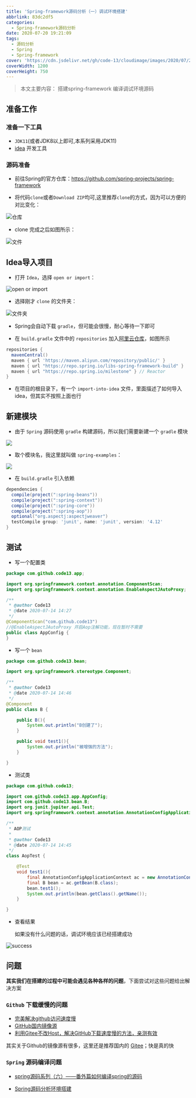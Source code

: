 ```yaml
---
title: 'Spring-framework源码分析（一）调试环境搭建'
abbrlink: 83dc2df5
categories:
  - Spring-framework源码分析
date: 2020-07-20 19:21:09
tags:
  - 源码分析
  - Spring
  - Spring-framework
cover: 'https://cdn.jsdelivr.net/gh/code-13/cloudimage/images/2020/07/20/20200720195606.jpg'
coverWidth: 1200
coverHeight: 750
---
```


> 本文主要内容： 搭建spring-framework 编译调试环境源码

<!--more-->

## 准备工作

### 准备一下工具

- `JDK11`(或者JDK8以上即可,本系列采用JDK11)
- [idea](https://www.jetbrains.com/idea/) 开发工具

### 源码准备


- 前往Spring的官方仓库：https://github.com/spring-projects/spring-framework


- 将代码`clone`或者`Download ZIP`均可,这里推荐`clone`的方式，因为可以方便的对比变化：


![仓库](https://cdn.jsdelivr.net/gh/code-13/cloudimage/images/2020/07/20/20200720200632.png)


- clone 完成之后如图所示：


![文件](https://cdn.jsdelivr.net/gh/code-13/cloudimage/images/2020/07/20/20200720201545.png)


## Idea导入项目


- 打开 `Idea`，选择 `open or import`：

![open or import](https://cdn.jsdelivr.net/gh/code-13/cloudimage/images/2020/07/20/20200720202627.png)

- 选择刚才 `clone` 的文件夹：


![文件夹](https://cdn.jsdelivr.net/gh/code-13/cloudimage/images/2020/07/20/20200720202720.png)


- Spring会自动下载 `gradle`，但可能会很慢，耐心等待一下即可


- 在 `build.gradle` 文件中的 `repositories` 加入[阿里云仓库](https://developer.aliyun.com/mirror/maven)，如图所示

```gradle
repositories {
  mavenCentral()
  maven { url 'https://maven.aliyun.com/repository/public/' }
  maven { url "https://repo.spring.io/libs-spring-framework-build" }
  maven { url "https://repo.spring.io/milestone" } // Reactor
}
```

- 在项目的根目录下，有一个 `import-into-idea` 文件，里面描述了如何导入idea，但其实不按照上面也行


## 新建模块


- 由于 `Spring` 源码使用 `gradle` 构建源码，所以我们需要新建一个 `gradle` 模块


![](https://cdn.jsdelivr.net/gh/code-13/cloudimage/images/2020/07/20/20200720205554.png)


- 取个模块名，我这里就叫做 `spring-examples`：


![](https://cdn.jsdelivr.net/gh/code-13/cloudimage/images/2020/07/20/20200720205605.png)


- 在 `build.gradle` 引入依赖

```gradle
dependencies {
  compile(project(":spring-beans"))
  compile(project(":spring-context"))
  compile(project(":spring-core"))
  compile(project(":spring-aop"))
  optional("org.aspectj:aspectjweaver")
  testCompile group: 'junit', name: 'junit', version: '4.12'
}
```


## 测试

- 写一个配置类

``` java
package com.github.code13.app;

import org.springframework.context.annotation.ComponentScan;
import org.springframework.context.annotation.EnableAspectJAutoProxy;

/**
 * @author Code13
 * @date 2020-07-14 14:27
 */
@ComponentScan("com.github.code13")
//@EnableAspectJAutoProxy 开启Aop注解功能，现在暂时不需要
public class AppConfig {
}
```

- 写一个 `bean`

``` java
package com.github.code13.bean;

import org.springframework.stereotype.Component;

/**
 * @author Code13
 * @date 2020-07-14 14:46
 */
@Component
public class B {

	public B(){
		System.out.println("B创建了");
	}

	public void test1(){
		System.out.println("被增强的方法");
	}

}
```

- 测试类

``` java
package com.github.code13;

import com.github.code13.app.AppConfig;
import com.github.code13.bean.B;
import org.junit.jupiter.api.Test;
import org.springframework.context.annotation.AnnotationConfigApplicationContext;

/**
 * AOP测试
 *
 * @author Code13
 * @date 2020-07-14 14:45
 */
class AopTest {

	@Test
	void test1(){
		final AnnotationConfigApplicationContext ac = new AnnotationConfigApplicationContext(AppConfig.class);
		final B bean = ac.getBean(B.class);
		bean.test1();
		System.out.println(bean.getClass().getName());
	}

}
```

- 查看结果


    如果没有什么问题的话，调试环境应该已经搭建成功


![success](https://cdn.jsdelivr.net/gh/code-13/cloudimage/images/2020/07/21/20200721090744.png)


## 问题

**其实我们在搭建的过程中可能会遇见各种各样的问题**，下面尝试对这些问题给出解决方案

### `Github` 下载缓慢的问题

- [完美解决github访问速度慢](https://zhuanlan.zhihu.com/p/93436925)
- [GitHub国内镜像源](https://www.zhihu.com/question/38192507)
- [利用Gitee不改Host，解决GitHub下载速度慢的方法，亲测有效](https://www.jianshu.com/p/de183d44bd27)

其实关于Github的镜像源有很多，这里还是推荐国内的 [Gitee](https://www.gitee.com)；快是真的快


### `Spring` 源码编译问题

- [spring源码系列（六）——番外篇如何编译spring的源码](https://blog.csdn.net/java_lyvee/article/details/107300648)

- [Spring源码分析环境搭建](https://www.bilibili.com/video/BV1ui4y137K3)
